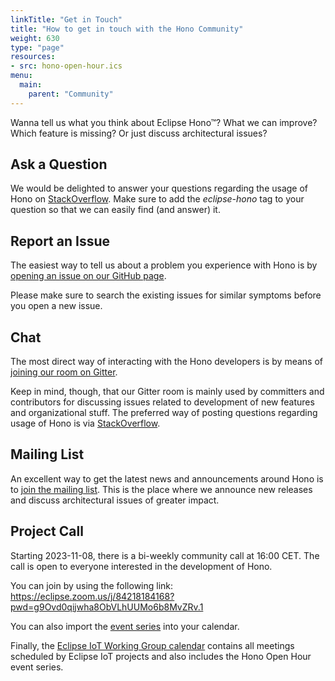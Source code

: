 ```yaml
---
linkTitle: "Get in Touch"
title: "How to get in touch with the Hono Community"
weight: 630
type: "page"
resources:
- src: hono-open-hour.ics
menu:
  main:
    parent: "Community"
---
```

Wanna tell us what you think about Eclipse Hono&trade;? What we can improve? Which feature is missing? Or just discuss
architectural issues?
<!--more-->

## Ask a Question

We would be delighted to answer your questions regarding the usage of Hono on
[StackOverflow](https://stackoverflow.com/questions/tagged/eclipse-hono). Make sure to add the *eclipse-hono* tag to your
question so that we can easily find (and answer) it.

## Report an Issue

The easiest way to tell us about a problem you experience with Hono is by
[opening an issue on our GitHub page](https://github.com/eclipse-hono/hono/issues).

Please make sure to search the existing issues for similar symptoms before you open a new issue.

## Chat

The most direct way of interacting with the Hono developers is by means of
[joining our room on Gitter](https://gitter.im/eclipse/hono).

Keep in mind, though, that our Gitter room is mainly used by committers and contributors for discussing issues related to
development of new features and organizational stuff. The preferred way of posting questions regarding usage of Hono is
via [StackOverflow](https://stackoverflow.com/questions/tagged/eclipse-hono).

## Mailing List

An excellent way to get the latest news and announcements around Hono is to
[join the mailing list](https://dev.eclipse.org/mailman/listinfo/hono-dev).
This is the place where we announce new releases and discuss architectural issues of greater impact.

## Project Call

Starting 2023-11-08, there is a bi-weekly community call at 16:00 CET. The call is open to everyone interested in the development
of Hono.

You can join by using the following link: <https://eclipse.zoom.us/j/84218184168?pwd=g9Ovd0qijwha8ObVLhUUMo6b8MvZRv.1>

You can also import the [event series](../hono-open-hour.ics) into your calendar.

Finally, the [Eclipse IoT Working Group calendar](https://calendar.google.com/calendar/embed?src=u5j68s710reqmr37vd78jdlbm4%40group.calendar.google.com)
contains all meetings scheduled by Eclipse IoT projects and also includes the Hono Open Hour event series.
